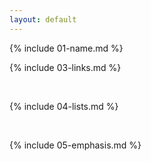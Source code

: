 ```yaml
---
layout: default
---
```


{% include 01-name.md %}

{% include 03-links.md %}

<br>

{% include 04-lists.md %}

<br>

{% include 05-emphasis.md %}
